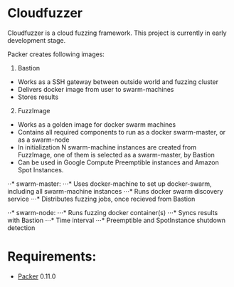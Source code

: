 # Cloudfuzzer

Cloudfuzzer is a cloud fuzzing framework. This project is currently in early development stage.

Packer creates following images:

1. Bastion
+ Works as a SSH gateway between outside world and fuzzing cluster
+ Delivers docker image from user to swarm-machines
+ Stores results

2. FuzzImage
+ Works as a golden image for docker swarm machines
+ Contains all required components to run as a docker swarm-master, or as a swarm-node
+ In initialization N swarm-machine instances are created from FuzzImage, one of them is selected as a swarm-master, by Bastion
+ Can be used in Google Compute Preemptible instances and Amazon Spot Instances.

⋅⋅* swarm-master:
⋅⋅⋅* Uses docker-machine to set up docker-swarm, including all swarm-machine instances
⋅⋅⋅* Runs docker swarm discovery service
⋅⋅⋅* Distributes fuzzing jobs, once recieved from Bastion

⋅⋅* swarm-node:
⋅⋅⋅* Runs fuzzing docker container(s)
⋅⋅⋅* Syncs results with Bastion
⋅⋅⋅* Time interval
⋅⋅⋅* Preemptible and SpotInstance shutdown detection

# Requirements:
* [Packer](https://www.packer.io/) 0.11.0
